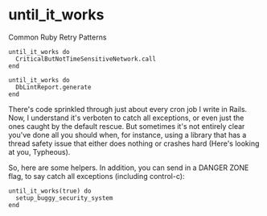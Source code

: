 until_it_works
==============

Common Ruby Retry Patterns

```
until_it_works do
  CriticalButNotTimeSensitiveNetwork.call
end

until_it_works do
  DbLintReport.generate
end
```

There's code sprinkled through just about every cron job I write in Rails. Now, I understand it's verboten to catch all exceptions, or even just the ones caught by the default rescue. But sometimes it's not entirely clear you've done all you should when, for instance, using a library that has a thread safety issue that either does nothing or crashes hard (Here's looking at you, Typheous). 

So, here are some helpers. In addition, you can send in a DANGER ZONE flag, to say catch all exceptions (including control-c):

```
until_it_works(true) do
  setup_buggy_security_system
end
```
